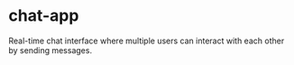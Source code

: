 # chat-app
Real-time chat interface where multiple users can interact with each other by sending messages.
